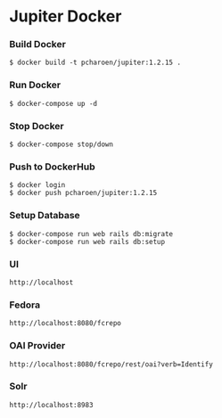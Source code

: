 # Jupiter Docker
### Build Docker

```shell
$ docker build -t pcharoen/jupiter:1.2.15 .
```

### Run Docker

```shell
$ docker-compose up -d
```

### Stop Docker

```shell
$ docker-compose stop/down
```

### Push to DockerHub

```shell
$ docker login
$ docker push pcharoen/jupiter:1.2.15
```

### Setup Database
```shell
$ docker-compose run web rails db:migrate
$ docker-compose run web rails db:setup
```

### UI
```shell
http://localhost
```

### Fedora
```shell
http://localhost:8080/fcrepo
```

### OAI Provider
```shell
http://localhost:8080/fcrepo/rest/oai?verb=Identify
```

### Solr
```shell
http://localhost:8983
```


